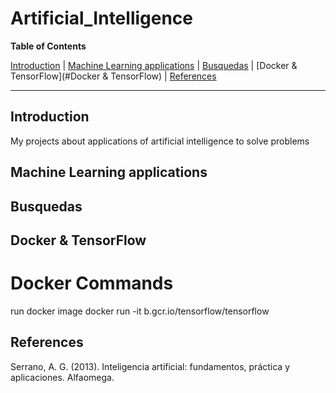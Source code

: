 # Artificial_Intelligence


**Table of Contents**

[Introduction](#introduction)
| [Machine Learning applications](#machine-learning)
| [Busquedas](#Busquedas)
| [Docker & TensorFlow](#Docker & TensorFlow)
| [References](#Referencias)

---

## Introduction ##

My projects about applications of artificial intelligence to solve problems


## Machine Learning applications ##


## Busquedas ##

## Docker & TensorFlow ##

# Docker Commands #

run docker image
docker run -it b.gcr.io/tensorflow/tensorflow


##  References ##

Serrano, A. G. (2013). Inteligencia artificial: fundamentos, práctica y aplicaciones. Alfaomega.
